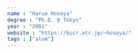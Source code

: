 ```yaml
---
name : "Haruo Hosoya"
degree : "Ph.D. @ Tokyo"
year : "2001"
website : "https://bicr.atr.jp/~hosoya/"
tags : ["alum"]
---
```

